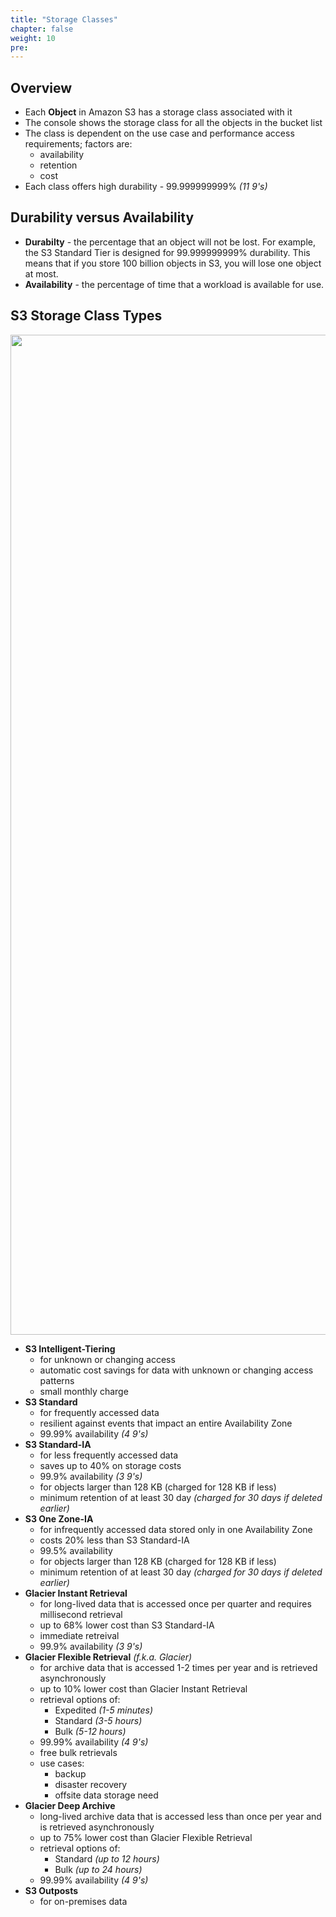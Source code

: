 ```yaml
---
title: "Storage Classes"
chapter: false
weight: 10
pre: 
---
```


## Overview

- Each **Object** in Amazon S3 has a storage class associated with it
- The console shows the storage class for all the objects in the bucket list 
- The class is dependent on the use case and performance access requirements; factors are:
    - availability
    - retention
    - cost
- Each class offers high durability - 99.999999999% *(11 9's)*

## Durability versus Availability 

- **Durabilty** - the percentage that an object will not be lost. For example, the S3 Standard Tier is designed for 99.999999999% durability. This means that if you store 100 billion objects in S3, you will lose one object at most.
- **Availability** - the percentage of time that a workload is available for use. 

## S3 Storage Class Types

<img src='/images/s3-storage-classes-2021.png' width='1600px'>

- **S3 Intelligent-Tiering**
    - for unknown or changing access
    - automatic cost savings for data with unknown or changing access patterns
    - small monthly charge
- **S3 Standard**
    - for frequently accessed data
    - resilient against events that impact an entire Availability Zone
    - 99.99% availability *(4 9's)*
- **S3 Standard-IA**
    - for less frequently accessed data
    - saves up to 40% on storage costs
    - 99.9% availability *(3 9's)*
    - for objects larger than 128 KB (charged for 128 KB if less)
    - minimum retention of at least 30 day *(charged for 30 days if deleted earlier)*
- **S3 One Zone-IA**
    - for infrequently accessed data stored only in one Availability Zone
    - costs 20% less than S3 Standard-IA
    - 99.5% availability
    - for objects larger than 128 KB (charged for 128 KB if less)
    - minimum retention of at least 30 day *(charged for 30 days if deleted earlier)*
- **Glacier Instant Retrieval**
    - for long-lived data that is accessed once per quarter and requires millisecond retrieval
    - up to 68% lower cost than S3 Standard-IA
    - immediate retreival
    - 99.9% availability *(3 9's)*
- **Glacier Flexible Retrieval** *(f.k.a. Glacier)*
    - for archive data that is accessed 1-2 times per year and is retrieved asynchronously
    - up to 10% lower cost than Glacier Instant Retrieval
    - retrieval options of:
        - Expedited *(1-5 minutes)*
        - Standard *(3-5 hours)*
        - Bulk *(5-12 hours)*
    - 99.99% availability *(4 9's)*
    - free bulk retrievals
    - use cases:
        - backup
        - disaster recovery
        - offsite data storage need
- **Glacier Deep Archive**
    - long-lived archive data that is accessed less than once per year and is retrieved asynchronously
    - up to 75% lower cost than Glacier Flexible Retrieval
    - retrieval options of:
        - Standard *(up to 12 hours)*
        - Bulk *(up to 24 hours)*
    - 99.99% availability *(4 9's)*
- **S3 Outposts**
    - for on-premises data
